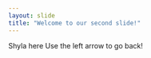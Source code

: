 ```yaml
---
layout: slide
title: "Welcome to our second slide!"
---
```

Shyla here
Use the left arrow to go back!

